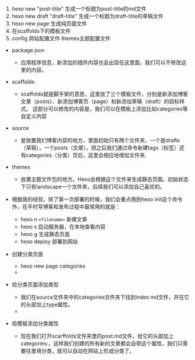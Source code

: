 1. hexo new "post-title" 生成一个标题为post-title的md文件
2. hexo new draft "draft-title" 生成一个标题为draft-title的草稿文件
3. hexo new page  生成纯页面文件
4. 在scaffolds下的模板文件
5. config 网站配置文件 themes主题配置文件
+ package.json
    - 应用程序信息，新添加的插件内容也会出现在这里面，我们可以不修改这里的内容。
+ scaffolds
    - scaffolds就是脚手架的意思，这里放了三个模板文件，分别是新添加博客文章（posts）、新添加博客页（page）和新添加草稿（draft）的目标样式。
这部分可以修改的内容是，我们可以在模板上添加比如categories等自定义内容
+ source
    - 是放置我们博客内容的地方，里面初始只有两个文件夹，一个是drafts（草稿），一个posts（文章），但之后我们通过命令新建tags（标签）还有categories（分类）页后，这里会相应地增加文件夹.
+ themes
    - 放置主题文件包的地方。Hexo会根据这个文件来生成静态页面。初始状态下只有landscape一个文件夹，后续我们可以添加自己喜欢的。

+ 根据我的经验，除了第一次部署的时候，我们会重点用到hexo init这个命令外，在平时写博客和发布过程中最常用的就是：
    - hexo n `<filename>` 新建文章
    - hexo s 启动服务器，在本地查看内容
    - hexo g 生成静态页面
    - hexo deploy 部署到网站
  
+ 创建分类页面
    - hexo new page categories
    - 
+ 给分类页面添加类型
    - 我们在source文件夹中的categories文件夹下找到index.md文件，并在它的头部加上type属性。
    - 
+  给模板添加分类属性
    - 现在我们打开scarffolds文件夹里的post.md文件，给它的头部加上categories:，这样我们创建的所有新的文章都会自带这个属性，我们只需要往里填分类，就可以自动在网站上形成分类了。


